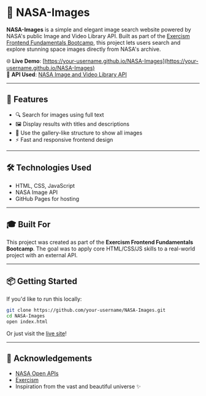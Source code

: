 # 🌌 NASA-Images

**NASA-Images** is a simple and elegant image search website powered by NASA's public Image and Video Library API. Built as part of the [Exercism Frontend Fundamentals Bootcamp](https://exercism.org/), this project lets users search and explore stunning space images directly from NASA's archive.

🌐 **Live Demo**: [https://your-username.github.io/NASA-Images](https://your-username.github.io/NASA-Images)  
📸 **API Used**: [NASA Image and Video Library API](https://images.nasa.gov/docs/images.nasa.gov_api_docs.pdf)

---

## 🚀 Features

- 🔍 Search for images using full text
- 🖼️ Display results with titles and descriptions
- 📖 Use the gallery-like structure to show all images
- ⚡ Fast and responsive frontend design

---

## 🛠️ Technologies Used

- HTML, CSS, JavaScript
- NASA Image API
- GitHub Pages for hosting

---

## 🎓 Built For

This project was created as part of the **Exercism Frontend Fundamentals Bootcamp**. The goal was to apply core HTML/CSS/JS skills to a real-world project with an external API.

---

## 📦 Getting Started

If you'd like to run this locally:

```bash
git clone https://github.com/your-username/NASA-Images.git
cd NASA-Images
open index.html
```

Or just visit the [live site](https://xlink9x.github.io/NASA-Images/)!

---

## 🙌 Acknowledgements

- [NASA Open APIs](https://api.nasa.gov/)
- [Exercism](https://exercism.org/)
- Inspiration from the vast and beautiful universe ✨
